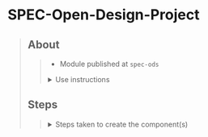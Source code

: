 # SPEC-Open-Design-Project
> ## About
>> - Module published at `spec-ods`  
>> <details>
>>  <summary>Use instructions</summary>
>>
>>> 1. Run `npm install spec-ods` from the root of your project directory  
>>> <details>
>>>  <summary>2. Framework use</summary>
>>>
>>>> <details>
>>>>  <summary><b>React</b></summary>
>>>>
>>>>> <details>
>>>>>  <summary>1. Import Middleware into <code>index.js</code></summary>
>>>>>
>>>>>> ``` 
>>>>>> import React from 'react';
>>>>>> import ReactDOM from 'react-dom';
>>>>>> import './index.css';
>>>>>> import App from './App';
>>>>>> import reportWebVitals from './reportWebVitals';
>>>>>> 
>>>>>> import { applyPolyfills, defineCustomElements } from 'spec-ods/loader'
>>>>>> 
>>>>>> // ... //
>>>>>> 
>>>>>> reportWebVitals();
>>>>>> 
>>>>>> applyPolyfills().then(() => {
>>>>>>   defineCustomElements(window)
>>>>>> })
>>>>>> ``` 
>>>>> </details>
>>>>> <details>
>>>>>  <summary>2. Import the component into your React component</summary>
>>>>>
>>>>>> ``` 
>>>>>> import React from 'react';
>>>>>> import './App.css';
>>>>>> import 'spec-ods';
>>>>>> 
>>>>>> 
>>>>>> function App() {
>>>>>> 
>>>>>>   const array = [
>>>>>>     {
>>>>>>       label: 'Accordion 1',
>>>>>>       description: 'Lorem ipsum',
>>>>>>       color: '#439ECA',
>>>>>>       width: '300px'
>>>>>>     },
>>>>>>     {
>>>>>>       label: 'Accordion 2',
>>>>>>       description: 'Lorem ipsum',
>>>>>>       color: '#7EC74A',
>>>>>>       width: '300px'
>>>>>>     },
>>>>>>     {
>>>>>>       label: 'Accordion 3',
>>>>>>       description: 'Lorem ipsum',
>>>>>>       color: '#F8CD41',
>>>>>>       width: '300px'
>>>>>>     }
>>>>>>   ]
>>>>>>   return (
>>>>>>     <div className="App">
>>>>>>       {
>>>>>>         array.map((array) => {
>>>>>>           return (
>>>>>>             <accordion-button 
>>>>>>             label={array.label}
>>>>>>             description={array.description}
>>>>>>             color={array.color}
>>>>>>             width={array.width}>
>>>>>>             </accordion-button>
>>>>>>           )})
>>>>>>       }
>>>>>>     </div>
>>>>>>   );
>>>>>> }
>>>>>> 
>>>>>> export default App;
>>>>>> ``` 
> ## Steps
>> <details>
>>  <summary>Steps taken to create the component(s)</summary>
>>
>>> <details>
>>>  <summary>1. Create a project directory</summary>
>>>
>>>> 1.1- `mkdir spec-ods`  
>>>> 1.2- `cd spec-ods`
>>> </details>
>>> <details>
>>>  <summary>2. Initialize the stencil</summary>
>>>
>>>> 2.1- Run `npm init stencil`  
>>>> 2.2- Choose the `component` option  
>>>> 2.3- Name your project  
>>>> 2.4- Run `npm install`
>>> </details>
>>> <details>
>>>  <summary>3. Create a component.</summary>
>>>
>>>> <details>
>>>>  <summary>3.1- Create <code>component</code> directory</summary>
>>>>
>>>>> ``` 
>>>>> mkdir src/components/my-button
>>>>> ``` 
>>>> </details>
>>>> <details>
>>>>  <summary>3.2- Create and fill out file <code>component.tsx</code></summary>
>>>>
>>>>> <details>
>>>>>  <summary>3.2.1- Create <code>component.tsx</code></summary>
>>>>>
>>>>>> ``` 
>>>>>> touch src/components/my-button/my-button.tsx
>>>>>> ``` 
>>>>> </details>  
>>>>> <details>
>>>>>  <summary>3.2.2- <code>my-button.tsx</code></summary>
>>>>>
>>>>>> ``` 
>>>>>> import { Component, State, EventEmitter, Event, Prop, h } from '@stencil/core';
>>>>>> 
>>>>>> @Component({
>>>>>>   tag: 'my-accordion',
>>>>>>   styleUrl: 'my-accordion.scss',
>>>>>>   shadow: true
>>>>>> })
>>>>>> 
>>>>>> export class MyComponent {
>>>>>> 
>>>>>>   @State() toggle: boolean = false;
>>>>>> 
>>>>>>   @Event() onToggle: EventEmitter;
>>>>>> 
>>>>>>   @Prop() label: string;
>>>>>> 
>>>>>>   @Prop() description: string;
>>>>>> 
>>>>>>   @Prop() width: string;
>>>>>> 
>>>>>>   @Prop() color: string;
>>>>>> 
>>>>>>   toggleComponent() {
>>>>>>     this.toggle = !this.toggle;
>>>>>>     this.onToggle.emit({ visible: this.toggle });
>>>>>>   }
>>>>>> 
>>>>>>   render() {
>>>>>> 
>>>>>>     return (
>>>>>>       <div>
>>>>>>       <button class="accordion"
>>>>>>       style={{
>>>>>>         width: this.width,
>>>>>>         backgroundColor: this.color,
>>>>>>       }}
>>>>>>       onClick={() => this.toggleComponent()}>
>>>>>>       {this.label}
>>>>>>       {this.toggle ? <span>&#9650;</span> : <span>&#9660;</span>}
>>>>>>       </button>
>>>>>>       <div class={`content-box ${this.toggle ? 'open' : 'close'}`}
>>>>>>       style={{width: this.width}}>
>>>>>>       <p>{this.description}</p>
>>>>>>       </div>
>>>>>>       </div>
>>>>>>     )
>>>>>>   }
>>>>>> }
>>>>>> ``` 
>>>>> </details>
>>>> </details>
>>>> <details>
>>>>  <summary>3.3- Create a <code>component.scss</code> file</summary>
>>>>
>>>>> <details>
>>>>>  <summary>3.3.1- Create <code>component.scss</code></summary>
>>>>>
>>>>>> ``` 
>>>>>> touch src/components/my-accordion/my-accordion.scss
>>>>>> ``` 
>>>>> </details> 
>>>>> <details>
>>>>>  <summary>3.3.2- Fill out <code>component.scss</code> file</summary>
>>>>>
>>>>>> ``` 
>>>>>> * {
>>>>>>     font-family: 'Lato', sans-serif;
>>>>>> }
>>>>>> 
>>>>>> .container {
>>>>>>     display: flex;
>>>>>>     flex-direction: column;
>>>>>>     justify-content: center;
>>>>>>     align-items: center
>>>>>> }
>>>>>> 
>>>>>> .accordion {
>>>>>>     cursor: pointer;
>>>>>>     padding: 18px;
>>>>>>     text-align: left;
>>>>>>     border-radius: 20px;
>>>>>>     font-size: 1.2rem;
>>>>>>     font-weight: bold;
>>>>>>     outline: 0;
>>>>>>     span {
>>>>>>         float: right;
>>>>>>     }
>>>>>> }
>>>>>>  
>>>>>>  .open {
>>>>>>     display: block;
>>>>>>     height: auto;
>>>>>>     border-radius: 20px;
>>>>>>     border: 0.5px solid rgb(199, 197, 197);
>>>>>>     width: 200px;
>>>>>>  }
>>>>>> 
>>>>>>  p {
>>>>>>     padding: 18px;
>>>>>>  }
>>>>>> 
>>>>>>  .close {
>>>>>>     display: none;
>>>>>>  }
>>>>>> ``` 
>>>>> </details>
>>>> </details>
>>>> <details>
>>>>  <summary>3.4- Insert the <code>component</code> into the <code>body</code> <code>index.html</code></summary>
>>>>
>>>>> ``` 
>>>>> <body>
>>>>>   <my-accordion width='100%' 
>>>>>                 label='Bacon Ipsum'
>>>>>                 color='pink'
>>>>>                 description="Bacon ipsum dolor amet pork chop sausage turkey spare ribs ham hock cupim pork loin capicola bacon ham filet mignon prosciutto boudin turducken. Shank corned beef burgdoggen jowl ribeye. Ham pork pastrami rump meatball buffalo venison andouille picanha fatback pork loin. Venison doner porchetta, chicken leberkas fatback burgdoggen ham andouille landjaeger alcatra. Pork belly pork jerky prosciutto leberkas tail salami tongue frankfurter turducken short loin flank."></my-accordion>
>>>>>   <my-accordion width='100%'
>>>>>                 label='Cat Ipsum'
>>>>>                 color='aquamarine'
>>>>>                 description="Human give me attention meow i want to go outside let me go outside nevermind inside is better but cats are cute flex claws on the human's belly and purr like a lawnmower find something else more interesting, yet lick sellotape lick butt and make a weird face. The cat was chasing the mouse lick the plastic bag for furrier and even more furrier hairball but scratch at door to be let outside, get let out then scratch at door immmediately after to be let back in. "></my-accordion>
>>>>>   <my-accordion width='100%'
>>>>>                 color='#eee'
>>>>>                 description="I feel empty."></my-accordion>
>>>>> </body>
>>>>> ``` 
>>>> </details>
>>>> <details>
>>>>  <summary>3.5- Run <code>npm start</code></summary>
>>>>
>>>>> ``` 
>>>>> npm start
>>>>> ``` 
>>>> </details>
>>>> <details>
>>>>  <summary>3.6- Publish your package</summary>
>>>>
>>>>> <details>
>>>>>  <summary>3.6.1- Build your component</summary>
>>>>>
>>>>>> ``` 
>>>>>> npm run build
>>>>>> ``` 
>>>>> </details>
>>>>> <details>
>>>>>  <summary>3.6.2- Publish your compnent</summary>
>>>>>
>>>>>> ``` 
>>>>>> npm publish
>>>>>> ``` 
>>>>> </details>
>>>> </details>
>>> </details>